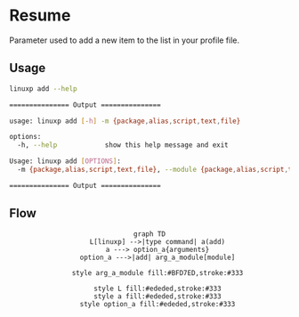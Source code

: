 # Resume

Parameter used to add a new item to the list in your profile file.

## Usage

```bash
linuxp add --help

=============== Output ===============

usage: linuxp add [-h] -m {package,alias,script,text,file}

options:
  -h, --help            show this help message and exit

Usage: linuxp add [OPTIONS]:
  -m {package,alias,script,text,file}, --module {package,alias,script,text,file}

=============== Output ===============
```

## Flow

<center>

``` mermaid
graph TD
    L[linuxp] -->|type command| a(add)
    a ---> option_a{arguments}
    option_a --->|add| arg_a_module[module]

    style arg_a_module fill:#BFD7ED,stroke:#333

    style L fill:#ededed,stroke:#333
    style a fill:#ededed,stroke:#333
    style option_a fill:#ededed,stroke:#333
```

</center>